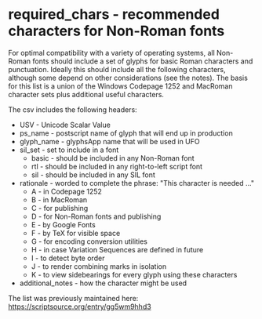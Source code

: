 # required_chars - recommended characters for Non-Roman fonts

For optimal compatibility with a variety of operating systems, all Non-Roman fonts should include 
a set of glyphs for basic Roman characters and punctuation. Ideally this should include all the 
following characters, although some depend on other considerations (see the notes). The basis 
for this list is a union of the Windows Codepage 1252 and MacRoman character sets plus additional 
useful characters. 

The csv includes the following headers:

* USV - Unicode Scalar Value
* ps_name - postscript name of glyph that will end up in production
* glyph_name - glyphsApp name that will be used in UFO
* sil_set - set to include in a font
   * basic - should be included in any Non-Roman font
   * rtl - should be included in any right-to-left script font
   * sil - should be included in any SIL font 
* rationale - worded to complete the phrase: "This character is needed ..."
   * A - in Codepage 1252
   * B - in MacRoman
   * C - for publishing
   * D - for Non-Roman fonts and publishing
   * E - by Google Fonts
   * F - by TeX for visible space
   * G - for encoding conversion utilities
   * H - in case Variation Sequences are defined in future
   * I - to detect byte order
   * J - to render combining marks in isolation
   * K - to view sidebearings for every glyph using these characters
* additional_notes - how the character might be used

The list was previously maintained here: https://scriptsource.org/entry/gg5wm9hhd3
